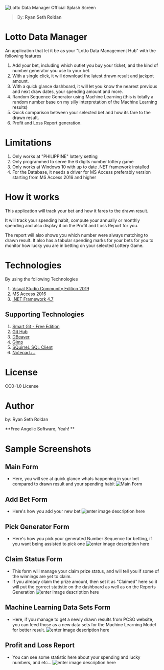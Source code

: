 ![Lotto Data Manager Official Splash Screen](https://i.imgur.com/XeQ8h9O.png)
> By: **Ryan Seth Roldan**

# Lotto Data Manager
An application that let it be as your "Lotto Data Management Hub" with the following features
1. Add your bet, including which outlet you buy your ticket, and the kind of number generator you use to your bet.
2. With a single click, it will download the latest drawn result and jackpot amount.
3. With a quick glance dashboard, it will let you know the nearest previous and next draw dates, your spending amount and more.
4. Random Sequence Generator using Machine Learning (this is totally a random number base on my silly interpretation of the Machine Learning results)
5. Quick comparison between your selected bet and how its fare to the drawn result.
6. Profit and Loss Report generation. 

# Limitations
1. Only works at "PHILIPPINE" lottery setting
2. Only programmed to serve the 6 digits number lottery game
3. Only works at Windows 10 with up to date .NET framework installed
4. For the Database, it needs a driver for MS Access preferably version starting from MS Access 2016 and higher

# How it works
This application will track your bet and how it fares to the drawn result.

It will track your spending habit, compute your annually or monthly spending and also display it on the Profit and Loss Report for you.
 
The report will also shows you which number were always matching to drawn result. It also has a tabular spending marks for your bets for you to monitor how lucky you are in betting on your selected Lottery Game.

# Technologies
By using the following Technologies
1. [Visual Studio Community Edition 2019](https://visualstudio.microsoft.com/downloads/)
2. MS Access 2016
3. [.NET Framework 4.7](https://dotnet.microsoft.com/download/dotnet-framework/net47)

## Supporting Technologies
1. [Smart Git - Free Edition](https://www.syntevo.com/smartgit/)
2. [Git Hub](https://github.com/)
3. [DBeaver](https://dbeaver.io/)
4. [Gimp](https://www.gimp.org/)
5. [SQuirreL SQL Client](http://squirrel-sql.sourceforge.net/)
6. [Notepad++](https://notepad-plus-plus.org/downloads/)


# License
CC0-1.0 License

# Author
by: Ryan Seth Roldan

**Free Angelic Software, Yeah! **

# Sample Screenshots
## Main Form
- Here, you will see at quick glance whats happening in your bet compared to drawn result and your spending habit
![Main Form](https://i.imgur.com/dATG9GO.png)
## Add Bet Form
- Here's how you add your new bet
![enter image description here](https://i.imgur.com/LJwhIjr.png)
## Pick Generator Form
- Here's how you pick your generated Number Sequence for betting, if you want being assisted to pick one
![enter image description here](https://i.imgur.com/rQAVXg7.png)
## Claim Status Form
- This form will manage your claim prize status, and will tell you if some of the winnings are yet to claim.
- If you already claim the prize amount, then set it as "Claimed" here so it will put the correct statistic on the dashboard as well as on the Reports Generation
![enter image description here](https://i.imgur.com/7Ap2Tpr.png)
## Machine Learning Data Sets Form
- Here, if you manage to get a newly drawn results from PCSO website, you can feed those as a new data sets for the Machine Learning Model for better result.
![enter image description here](https://i.imgur.com/XxBtVIy.png)
## Profit and Loss Report
- You can see some statistic here about your spending and lucky numbers, and etc...
![enter image description here](https://i.imgur.com/F2aInft.png)

